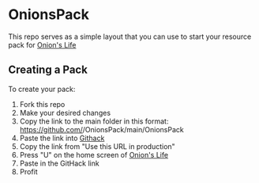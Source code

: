 # OnionsPack
This repo serves as a simple layout that you can use to start your resource pack for [Onion's Life](https://onions.life)

## Creating a Pack
To create your pack:
1. Fork this repo
2. Make your desired changes
3. Copy the link to the main folder in this format: https://github.com/<username>/OnionsPack/main/OnionsPack
3. Paste the link into [Githack](https://raw.githack.com)
4. Copy the link from "Use this URL in production"
5. Press "U" on the home screen of [Onion's Life](https://onions.life)
6. Paste in the GitHack link
7. Profit
